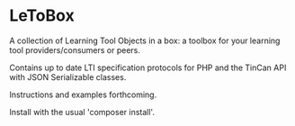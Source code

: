 LeToBox
=======

A collection of Learning Tool Objects in a box: a toolbox for your learning tool providers/consumers or peers.

Contains up to date LTI specification protocols for PHP and the TinCan API with JSON Serializable classes.

Instructions and examples forthcoming.

Install with the usual 'composer install'.
